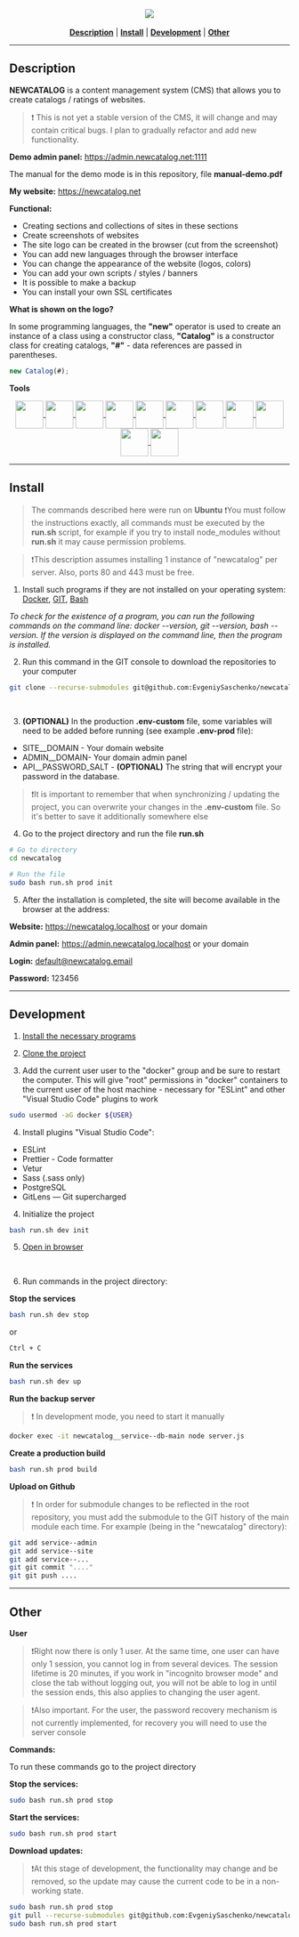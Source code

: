 <div align="center">
<a href="https://github.com/EvgeniySaschenko/newcatalog">
    <img src="https://evgeniysaschenko.github.io/newcatalog/logo-bg.png?v=2">
</a>
</div>

<br>

<div align="center">
    <a href="#description"><b>Description</b></a> |
    <a href="#install"><b>Install</b></a> |
    <a href="#development"><b>Development</b></a> |
    <a href="#other"><b>Other</b></a>
</div>

-----------------------------------------------------------------------------------------------------------------
<a name="description"></a>

## Description 
<b>NEWCATALOG</b> is a content management system (CMS) that allows you to create catalogs / ratings of websites.

> ❗️ This is not yet a stable version of the CMS, it will change and may contain critical bugs. I plan to gradually refactor and add new functionality.

<b>Demo admin panel:</b> https://admin.newcatalog.net:1111

The manual for the demo mode is in this repository, file <b>manual-demo.pdf</b>

<b>My website:</b> https://newcatalog.net

<b>Functional:</b>

- Creating sections and collections of sites in these sections
- Create screenshots of websites
- The site logo can be created in the browser (cut from the screenshot)
- You can add new languages through the browser interface
- You can change the appearance of the website (logos, colors)
- You can add your own scripts / styles / banners
- It is possible to make a backup
- You can install your own SSL certificates

<b>What is shown on the logo?</b>

In some programming languages, the <b>"new"</b> operator is used to create an instance of a class using a constructor class, <b>"Catalog"</b> is a constructor class for creating catalogs, <b>"#"</b> - data references are passed in parentheses.

```js
new Catalog(#);
```
<b>Tools</b> 

<div align="center">
    <a href="https://vuejs.org/">
        <img src="https://evgeniysaschenko.github.io/newcatalog/tools/vue.png?v=2" align="center" height="50">
    </a>
    <a href="https://pugjs.org/">
        <img src="https://evgeniysaschenko.github.io/newcatalog/tools/pug.png?v=2" align="center" height="50">
    </a>
    <a href="https://element-plus.org/">
        <img src="https://evgeniysaschenko.github.io/newcatalog/tools/elements-plus.png?v=2" align="center" height="50">
    </a>
    <a href="https://nuxt.com/">
        <img src="https://evgeniysaschenko.github.io/newcatalog/tools/nuxt.png?v=2" align="center" height="50">
    </a>
    <a href="https://www.typescriptlang.org/">
        <img src="https://evgeniysaschenko.github.io/newcatalog/tools/typescript.png?v=2" align="center" height="50">
    </a>
    <a href="https://nginx.org/en/">
        <img src="https://evgeniysaschenko.github.io/newcatalog/tools/nginx.png?v=2" align="center" height="50">
    </a>
    <a href="https://redis.io/">
        <img src="https://evgeniysaschenko.github.io/newcatalog/tools/redis.png?v=2" align="center" height="50">
    </a>
    <a href="https://nodejs.org/en">
        <img src="https://evgeniysaschenko.github.io/newcatalog/tools/nodejs.png?v=2" align="center" height="50">
    </a>
    <a href="https://www.docker.com/">
        <img src="https://evgeniysaschenko.github.io/newcatalog/tools/docker.png?v=2" align="center" height="50">
    </a>
    <a href="https://www.postgresql.org/">
        <img src="https://evgeniysaschenko.github.io/newcatalog/tools/postgres.png?v=2" align="center" height="50">
    </a>
    <a href="https://sequelize.org/">
        <img src="https://evgeniysaschenko.github.io/newcatalog/tools/sequelize.png?v=2" align="center" height="50">
    </a>
</div>

-----------------------------------------------------------------------------------------------------------------
<a name="install"></a> 

## Install 

> The commands described here were run on <b>Ubuntu</b>
> ❗️You must follow the instructions exactly, all commands must be executed by the <b>run.sh</b> script, for example if you try to install node_modules without <b>run.sh</b> it may cause permission problems.

> ❗️This description assumes installing 1 instance of "newcatalog" per server. Also, ports 80 and 443 must be free.

<a name="install-programs"></a>

1. Install such programs if they are not installed on your operating system: 
<a href="https://www.docker.com/">Docker</a>, <a href="https://git-scm.com/">GIT</a>, <a href="https://en.wikipedia.org/wiki/Bash_(Unix_shell)">Bash</a>

<i>To check for the existence of a program, you can run the following commands on the command line: docker --version, git --version, bash --version. If the version is displayed on the command line, then the program is installed.</i>

<a name="install-git-clone"></a>

2. Run this command in the GIT console to download the repositories to your computer

```bash
git clone --recurse-submodules git@github.com:EvgeniySaschenko/newcatalog.git
```

<br>

3. <b>(OPTIONAL)</b> In the production <b>.env-custom</b> file, some variables will need to be added before running (see example <b>.env-prod</b> file):

* SITE__DOMAIN - Your domain website
* ADMIN__DOMAIN- Your domain admin panel
* API__PASSWORD_SALT - <b>(OPTIONAL)</b> The string that will encrypt your password in the database.

> ❗️It is important to remember that when synchronizing / updating the project, you can overwrite your changes in the <b>.env-custom</b> file. So it's better to save it additionally somewhere else

4. Go to the project directory and run the file <b>run.sh</b>

```bash
# Go to directory
cd newcatalog

# Run the file
sudo bash run.sh prod init
```

<a name="install-browser-open"></a>


5. After the installation is completed, the site will become available in the browser at the address: 

<b>Website:</b> https://newcatalog.localhost or your domain

<b>Admin panel:</b> https://admin.newcatalog.localhost or your domain

<b>Login:</b> default@newcatalog.email

<b>Password:</b> 123456

-----------------------------------------------------------------------------------------------------------------
<a name="development"></a>

## Development 

1. <a href="#install-programs">Install the necessary programs</a>

2. <a href="#install-git-clone">Clone the project</a>

3. Add the current user user to the "docker" group and be sure to restart the computer. This will give "root" permissions in "docker" containers to the current user of the host machine - necessary for "ESLint" and other "Visual Studio Code" plugins to work

```bash
sudo usermod -aG docker ${USER}
```

4. Install plugins "Visual Studio Code":

* ESLint
* Prettier - Code formatter
* Vetur
* Sass (.sass only)
* PostgreSQL
* GitLens — Git supercharged

4. Initialize the project 

```bash
bash run.sh dev init
```
5. <a href="#install-browser-open">Open in browser</a>
<br>

6. Run commands in the project directory:

<b>Stop the services</b>
```bash
bash run.sh dev stop
```
or

```bash
Ctrl + C
```
<b>Run the services</b>
```bash
bash run.sh dev up
```
<b>Run the backup server</b>
> ❗️ In development mode, you need to start it manually
```bash
docker exec -it newcatalog__service--db-main node server.js
```
<b>Create a production build</b>
```bash
bash run.sh prod build
```
<b>Upload on Github</b>
> ❗️ In order for submodule changes to be reflected in the root repository, you must add the submodule to the GIT history of the main module each time. For example (being in the "newcatalog" directory): 

```bash
git add service--admin
git add service--site
git add service--...
git git commit "...."
git git push ....
```

-----------------------------------------------------------------------------------------------------------------
<a name="other"></a>
## Other 

<b>User</b>

> ❗️Right now there is only 1 user. At the same time, one user can have only 1 session, you cannot log in from several devices. The session lifetime is 20 minutes, if you work in "incognito browser mode" and close the tab without logging out, you will not be able to log in until the session ends, this also applies to changing the user agent.

> ❗️Also important. For the user, the password recovery mechanism is not currently implemented, for recovery you will need to use the server console

<b>Commands:</b>

To run these commands go to the project directory


<b>Stop the services:</b>

```bash
sudo bash run.sh prod stop
```

<b>Start the services:</b>

```bash
sudo bash run.sh prod start
```

<b>Download updates:</b> 
> ❗️At this stage of development, the functionality may change and be removed, so the update may cause the current code to be in a non-working state.

```bash
sudo bash run.sh prod stop
git pull --recurse-submodules git@github.com:EvgeniySaschenko/newcatalog.git
sudo bash run.sh prod start
```